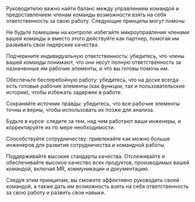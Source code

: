 Руководителю важно найти баланс между управлением командой и предоставлением членам команды возможности взять на себя ответственность за свою работу. Следующие принципы могут помочь:

Не будьте помешаны на контроле: избегайте микроуправления членами вашей команды и вместо этого действуйте как партнер, помогая им развивать свои лидерские качества.

Подчеркните индивидуальную ответственность: убедитесь, что члены вашей команды понимают, что они несут полную ответственность за назначенные им рабочие элементы, и что вы готовы помочь им.

Обеспечьте бесперебойную работу: убедитесь, что на доске всегда есть готовые рабочие элементы (как функции, так и пользовательские истории), чтобы избежать задержек в работе.

Сохраняйте источник правды: убедитесь, что все рабочие элементы точны и верны, чтобы использовать их позже для анализа.

Будьте в курсе: следите за тем, над чем работают ваши инженеры, и корректируйте их по мере необходимости.

Способствуйте сотрудничеству: привлекайте как можно больше инженеров для развития сотрудничества и командной работы.

Поддерживайте высокие стандарты качества. Отслеживайте и обеспечивайте высокое качество всех продуктов, производимых вашей командой, включая MR, коммуникации и документацию.

Следуя этим принципам, вы сможете эффективно руководить своей командой, а также дать им возможность взять на себя ответственность за свою работу и развить свои навыки.